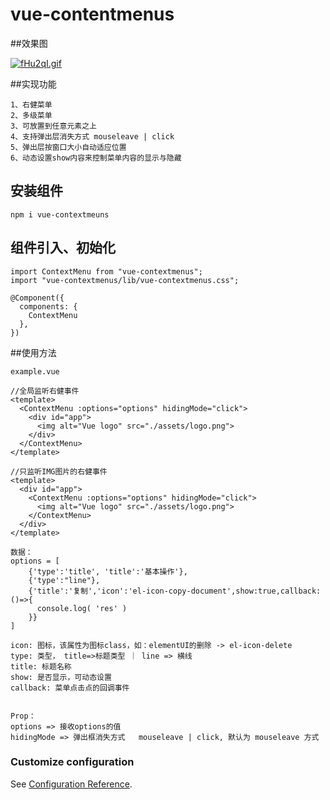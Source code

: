 # vue-contentmenus

##效果图

[![fHu2qI.gif](https://z3.ax1x.com/2021/08/19/fHu2qI.gif)](https://imgtu.com/i/fHu2qI)


##实现功能
```
1、右健菜单
2、多级菜单
3、可放置到任意元素之上
4、支持弹出层消失方式 mouseleave | click
5、弹出层按窗口大小自动适应位置
6、动态设置show内容来控制菜单内容的显示与隐藏
```

## 安装组件
```
npm i vue-contextmeuns
```

## 组件引入、初始化
```
import ContextMenu from "vue-contextmenus";
import "vue-contextmenus/lib/vue-contextmenus.css";

@Component({
  components: {
    ContextMenu
  },
})
```

##使用方法
```
example.vue

//全局监听右健事件
<template>
  <ContextMenu :options="options" hidingMode="click">
    <div id="app">
      <img alt="Vue logo" src="./assets/logo.png">
    </div>
  </ContextMenu>
</template>

//只监听IMG图片的右健事件
<template>
  <div id="app">
  	<ContextMenu :options="options" hidingMode="click">
      <img alt="Vue logo" src="./assets/logo.png">
  	</ContextMenu>
  </div>
</template>

数据：
options = [
    {'type':'title', 'title':'基本操作'},
    {'type':"line"},
    {'title':'复制','icon':'el-icon-copy-document',show:true,callback:()=>{
      console.log( 'res' )
    }}
]

icon: 图标，该属性为图标class，如：elementUI的删除 -> el-icon-delete
type: 类型， title=>标题类型 ｜ line => 横线
title: 标题名称
show: 是否显示，可动态设置
callback: 菜单点击点的回调事件


Prop：
options => 接收options的值
hidingMode => 弹出框消失方式   mouseleave | click, 默认为 mouseleave 方式

```


### Customize configuration
See [Configuration Reference](https://github.com/nacker1/vue-contextmenus).


